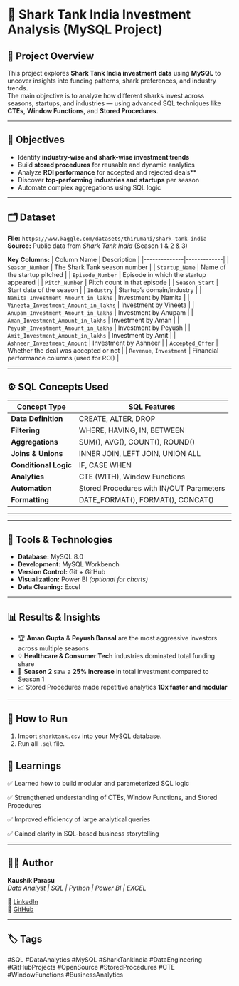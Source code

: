# 🦈 Shark Tank India Investment Analysis (MySQL Project)

## 📘 Project Overview  
This project explores **Shark Tank India investment data** using **MySQL** to uncover insights into funding patterns, shark preferences, and industry trends.  
The main objective is to analyze how different sharks invest across seasons, startups, and industries — using advanced SQL techniques like **CTEs**, **Window Functions**, and **Stored Procedures**.

---

## 🎯 Objectives  
- Identify **industry-wise and shark-wise investment trends**  
- Build **stored procedures** for reusable and dynamic analytics  
- Analyze **ROI performance** for accepted and rejected deals**  
- Discover **top-performing industries and startups** per season  
- Automate complex aggregations using SQL logic  

---

## 🗂 Dataset  

**File:** `https://www.kaggle.com/datasets/thirumani/shark-tank-india`  
**Source:** Public data from *Shark Tank India* (Season 1 & 2 & 3)  

**Key Columns:**
| Column Name | Description |
|--------------|-------------|
| `Season_Number` | The Shark Tank season number |
| `Startup_Name` | Name of the startup pitched |
| `Episode_Number` | Episode in which the startup appeared |
| `Pitch_Number` | Pitch count in that episode |
| `Season_Start` | Start date of the season |
| `Industry` | Startup’s domain/industry |
| `Namita_Investment_Amount_in_lakhs` | Investment by Namita |
| `Vineeta_Investment_Amount_in_lakhs` | Investment by Vineeta |
| `Anupam_Investment_Amount_in_lakhs` | Investment by Anupam |
| `Aman_Investment_Amount_in_lakhs` | Investment by Aman |
| `Peyush_Investment_Amount_in_lakhs` | Investment by Peyush |
| `Amit_Investment_Amount_in_lakhs` | Investment by Amit |
| `Ashneer_Investment_Amount` | Investment by Ashneer |
| `Accepted_Offer` | Whether the deal was accepted or not |
| `Revenue`, `Investment` | Financial performance columns (used for ROI) |

---

## ⚙️ SQL Concepts Used  

| Concept Type | SQL Features |
|---------------|--------------|
| **Data Definition** | CREATE, ALTER, DROP |
| **Filtering** | WHERE, HAVING, IN, BETWEEN |
| **Aggregations** | SUM(), AVG(), COUNT(), ROUND() |
| **Joins & Unions** | INNER JOIN, LEFT JOIN, UNION ALL |
| **Conditional Logic** | IF, CASE WHEN |
| **Analytics** | CTE (WITH), Window Functions |
| **Automation** | Stored Procedures with IN/OUT Parameters |
| **Formatting** | DATE_FORMAT(), FORMAT(), CONCAT() |

---

---

## 🧰 Tools & Technologies  
- **Database:** MySQL 8.0  
- **Development:** MySQL Workbench  
- **Version Control:** Git + GitHub  
- **Visualization:** Power BI *(optional for charts)*  
- **Data Cleaning:** Excel  

---

## 📊 Results & Insights  

- 🏆 **Aman Gupta** & **Peyush Bansal** are the most aggressive investors across multiple seasons  
- 💡 **Healthcare & Consumer Tech** industries dominated total funding share  
- 🔁 **Season 2** saw a **25% increase** in total investment compared to Season 1  
- 📈 Stored Procedures made repetitive analytics **10x faster and modular**

---

## 🚀 How to Run  

1. Import `sharktank.csv` into your MySQL database.  
2. Run all `.sql` file.  


## 🏁 Learnings

✅ Learned how to build modular and parameterized SQL logic

✅ Strengthened understanding of CTEs, Window Functions, and Stored Procedures

✅ Improved efficiency of large analytical queries

✅ Gained clarity in SQL-based business storytelling

---

## 👨‍💻 Author  

**Kaushik Parasu**  
_Data Analyst | SQL | Python | Power BI | EXCEL_ 

🔗 [LinkedIn](https://www.linkedin.com/in/kaushik-parasu-104007215/)  
🔗 [GitHub](https://github.com/Kaushikparasu)

---

## 🏷️ Tags  

#SQL #DataAnalytics #MySQL #SharkTankIndia #DataEngineering #GitHubProjects #OpenSource #StoredProcedures #CTE #WindowFunctions #BusinessAnalytics
